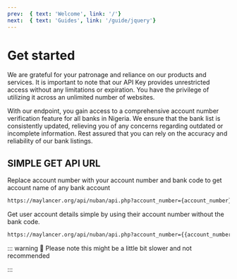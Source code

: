 ```yaml
---
prev:  { text: 'Welcome', link: '/'}
next:  { text: 'Guides', link: '/guide/jquery'}
---
```


# Get started


We are grateful for your patronage and reliance on our products and services. It is important to note that our API Key provides unrestricted access without any limitations or expiration. You have the privilege of utilizing it across an unlimited number of websites.

With our endpoint, you gain access to a comprehensive account number verification feature for all banks in Nigeria. We ensure that the bank list is consistently updated, relieving you of any concerns regarding outdated or incomplete information. Rest assured that you can rely on the accuracy and reliability of our bank listings.


## SIMPLE GET API URL

Replace account number with your account number and bank code to get account name of any bank account


```md
https://maylancer.org/api/nuban/api.php?account_number={account_number}&bank_code={code}
```


Get user account details simple by using their account number without the bank code.


```md
https://maylancer.org/api/nuban/api.php?account_number={{account_number}}

```

::: warning
:bell: Please note this might be a little bit slower and not recommended

:::

